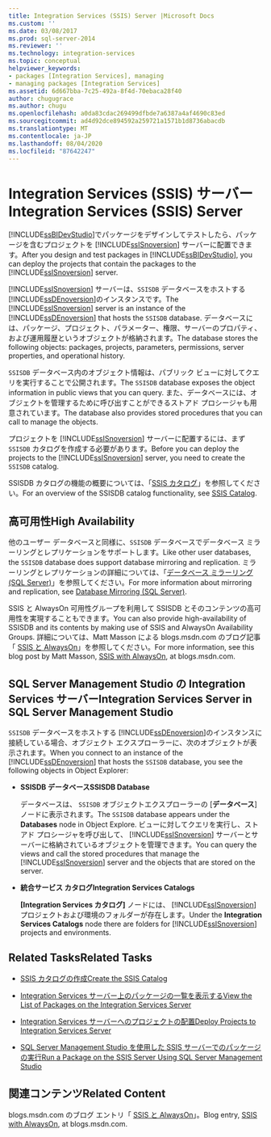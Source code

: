 ```yaml
---
title: Integration Services (SSIS) Server |Microsoft Docs
ms.custom: ''
ms.date: 03/08/2017
ms.prod: sql-server-2014
ms.reviewer: ''
ms.technology: integration-services
ms.topic: conceptual
helpviewer_keywords:
- packages [Integration Services], managing
- managing packages [Integration Services]
ms.assetid: 6d667bba-7c25-492a-8f4d-70ebaca28f40
author: chugugrace
ms.author: chugu
ms.openlocfilehash: a0da83cdac269499dfbde7a6387a4af4690c83ed
ms.sourcegitcommit: ad4d92dce894592a259721a1571b1d8736abacdb
ms.translationtype: MT
ms.contentlocale: ja-JP
ms.lasthandoff: 08/04/2020
ms.locfileid: "87642247"
---
```

# <a name="integration-services-ssis-server"></a><span data-ttu-id="9b320-102">Integration Services (SSIS) サーバー</span><span class="sxs-lookup"><span data-stu-id="9b320-102">Integration Services (SSIS) Server</span></span>
  <span data-ttu-id="9b320-103">[!INCLUDE[ssBIDevStudio](../../includes/ssbidevstudio-md.md)]でパッケージをデザインしてテストしたら、パッケージを含むプロジェクトを [!INCLUDE[ssISnoversion](../../includes/ssisnoversion-md.md)] サーバーに配置できます。</span><span class="sxs-lookup"><span data-stu-id="9b320-103">After you design and test packages in [!INCLUDE[ssBIDevStudio](../../includes/ssbidevstudio-md.md)], you can deploy the projects that contain the packages to the [!INCLUDE[ssISnoversion](../../includes/ssisnoversion-md.md)] server.</span></span>  
  
 <span data-ttu-id="9b320-104">[!INCLUDE[ssISnoversion](../../includes/ssisnoversion-md.md)] サーバーは、`SSISDB` データベースをホストする [!INCLUDE[ssDEnoversion](../../includes/ssdenoversion-md.md)]のインスタンスです。</span><span class="sxs-lookup"><span data-stu-id="9b320-104">The [!INCLUDE[ssISnoversion](../../includes/ssisnoversion-md.md)] server is an instance of the [!INCLUDE[ssDEnoversion](../../includes/ssdenoversion-md.md)] that hosts the `SSISDB` database.</span></span> <span data-ttu-id="9b320-105">データベースには、パッケージ、プロジェクト、パラメーター、権限、サーバーのプロパティ、および運用履歴というオブジェクトが格納されます。</span><span class="sxs-lookup"><span data-stu-id="9b320-105">The database stores the following objects: packages, projects, parameters, permissions, server properties, and operational history.</span></span>  
  
 <span data-ttu-id="9b320-106">`SSISDB` データベース内のオブジェクト情報は、パブリック ビューに対してクエリを実行することで公開されます。</span><span class="sxs-lookup"><span data-stu-id="9b320-106">The `SSISDB` database exposes the object information in public views that you can query.</span></span> <span data-ttu-id="9b320-107">また、データベースには、オブジェクトを管理するために呼び出すことができるストアド プロシージャも用意されています。</span><span class="sxs-lookup"><span data-stu-id="9b320-107">The database also provides stored procedures that you can call to manage the objects.</span></span>  
  
 <span data-ttu-id="9b320-108">プロジェクトを [!INCLUDE[ssISnoversion](../../includes/ssisnoversion-md.md)] サーバーに配置するには、まず `SSISDB` カタログを作成する必要があります。</span><span class="sxs-lookup"><span data-stu-id="9b320-108">Before you can deploy the projects to the [!INCLUDE[ssISnoversion](../../includes/ssisnoversion-md.md)] server, you need to create the `SSISDB` catalog.</span></span>  
  
 <span data-ttu-id="9b320-109">SSISDB カタログの機能の概要については、「[SSIS カタログ](ssis-catalog.md)」を参照してください。</span><span class="sxs-lookup"><span data-stu-id="9b320-109">For an overview of the SSISDB catalog functionality, see [SSIS Catalog](ssis-catalog.md).</span></span>  
  
## <a name="high-availability"></a><span data-ttu-id="9b320-110">高可用性</span><span class="sxs-lookup"><span data-stu-id="9b320-110">High Availability</span></span>  
 <span data-ttu-id="9b320-111">他のユーザー データベースと同様に、`SSISDB` データベースでデータベース ミラーリングとレプリケーションをサポートします。</span><span class="sxs-lookup"><span data-stu-id="9b320-111">Like other user databases, the `SSISDB` database does support database mirroring and replication.</span></span> <span data-ttu-id="9b320-112">ミラーリングとレプリケーションの詳細については、「[データベース ミラーリング &#40;SQL Server&#41;](../../database-engine/database-mirroring/database-mirroring-sql-server.md)」を参照してください。</span><span class="sxs-lookup"><span data-stu-id="9b320-112">For more information about mirroring and replication, see [Database Mirroring &#40;SQL Server&#41;](../../database-engine/database-mirroring/database-mirroring-sql-server.md).</span></span>  
  
 <span data-ttu-id="9b320-113">SSIS と AlwaysOn 可用性グループを利用して SSISDB とそのコンテンツの高可用性を実現することもできます。</span><span class="sxs-lookup"><span data-stu-id="9b320-113">You can also provide high-availability of SSISDB and its contents by making use of SSIS and AlwaysOn Availability Groups.</span></span> <span data-ttu-id="9b320-114">詳細については、Matt Masson による blogs.msdn.com のブログ記事「 [SSIS と AlwaysOn](https://go.microsoft.com/fwlink/?LinkId=255873)」を参照してください。</span><span class="sxs-lookup"><span data-stu-id="9b320-114">For more information, see this blog post by Matt Masson, [SSIS with AlwaysOn](https://go.microsoft.com/fwlink/?LinkId=255873), at blogs.msdn.com.</span></span>  
  
##  <a name="integration-services-server-in-sql-server-management-studio"></a><a name="ssms"></a> <span data-ttu-id="9b320-115">SQL Server Management Studio の Integration Services サーバー</span><span class="sxs-lookup"><span data-stu-id="9b320-115">Integration Services Server in SQL Server Management Studio</span></span>  
 <span data-ttu-id="9b320-116">`SSISDB` データベースをホストする [!INCLUDE[ssDEnoversion](../../includes/ssdenoversion-md.md)]のインスタンスに接続している場合、オブジェクト エクスプローラーに、次のオブジェクトが表示されます。</span><span class="sxs-lookup"><span data-stu-id="9b320-116">When you connect to an instance of the [!INCLUDE[ssDEnoversion](../../includes/ssdenoversion-md.md)] that hosts the `SSISDB` database, you see the following objects in Object Explorer:</span></span>  
  
-   <span data-ttu-id="9b320-117">**SSISDB データベース**</span><span class="sxs-lookup"><span data-stu-id="9b320-117">**SSISDB Database**</span></span>  
  
     <span data-ttu-id="9b320-118">データベースは、 `SSISDB` オブジェクトエクスプローラーの [**データベース**] ノードに表示されます。</span><span class="sxs-lookup"><span data-stu-id="9b320-118">The `SSISDB` database appears under the **Databases** node in Object Explore.</span></span> <span data-ttu-id="9b320-119">ビューに対してクエリを実行し、ストアド プロシージャを呼び出して、 [!INCLUDE[ssISnoversion](../../includes/ssisnoversion-md.md)] サーバーとサーバーに格納されているオブジェクトを管理できます。</span><span class="sxs-lookup"><span data-stu-id="9b320-119">You can query the views and call the stored procedures that manage the [!INCLUDE[ssISnoversion](../../includes/ssisnoversion-md.md)] server and the objects that are stored on the server.</span></span>  
  
-   <span data-ttu-id="9b320-120">**統合サービス カタログ**</span><span class="sxs-lookup"><span data-stu-id="9b320-120">**Integration Services Catalogs**</span></span>  
  
     <span data-ttu-id="9b320-121">**[Integration Services カタログ]** ノードには、 [!INCLUDE[ssISnoversion](../../includes/ssisnoversion-md.md)] プロジェクトおよび環境のフォルダーが存在します。</span><span class="sxs-lookup"><span data-stu-id="9b320-121">Under the **Integration Services Catalogs** node there are folders for [!INCLUDE[ssISnoversion](../../includes/ssisnoversion-md.md)] projects and environments.</span></span>  
  
## <a name="related-tasks"></a><span data-ttu-id="9b320-122">Related Tasks</span><span class="sxs-lookup"><span data-stu-id="9b320-122">Related Tasks</span></span>  
  
-   [<span data-ttu-id="9b320-123">SSIS カタログの作成</span><span class="sxs-lookup"><span data-stu-id="9b320-123">Create the SSIS Catalog</span></span>](../create-the-ssis-catalog.md)  
  
-   [<span data-ttu-id="9b320-124">Integration Services サーバー上のパッケージの一覧を表示する</span><span class="sxs-lookup"><span data-stu-id="9b320-124">View the List of Packages on the Integration Services Server</span></span>](view-the-list-of-packages-on-the-integration-services-server.md)  
  
-   [<span data-ttu-id="9b320-125">Integration Services サーバーへのプロジェクトの配置</span><span class="sxs-lookup"><span data-stu-id="9b320-125">Deploy Projects to Integration Services Server</span></span>](../deploy-projects-to-integration-services-server.md)  
  
-   [<span data-ttu-id="9b320-126">SQL Server Management Studio を使用した SSIS サーバーでのパッケージの実行</span><span class="sxs-lookup"><span data-stu-id="9b320-126">Run a Package on the SSIS Server Using SQL Server Management Studio</span></span>](../run-a-package-on-the-ssis-server-using-sql-server-management-studio.md)  
  
## <a name="related-content"></a><span data-ttu-id="9b320-127">関連コンテンツ</span><span class="sxs-lookup"><span data-stu-id="9b320-127">Related Content</span></span>  
 <span data-ttu-id="9b320-128">blogs.msdn.com のブログ エントリ「 [SSIS と AlwaysOn](https://go.microsoft.com/fwlink/?LinkId=255873)」。</span><span class="sxs-lookup"><span data-stu-id="9b320-128">Blog entry, [SSIS with AlwaysOn](https://go.microsoft.com/fwlink/?LinkId=255873), at blogs.msdn.com.</span></span>  
  
  
